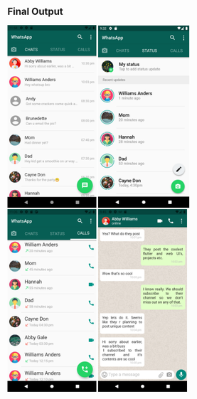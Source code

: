 
## Final Output

<img src="screenshots/WA chat Screen.png" width="200" height=auto> <img src="screenshots/WA status Screen.png" width="205" height=auto> <img src="screenshots/Call Log WA.png" width="200" height=auto>  <img src="screenshots/Chat Room WA.png" width="200" height=auto>




